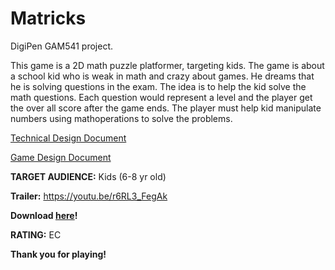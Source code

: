 # Matricks
DigiPen GAM541 project.

This game is a 2D math puzzle platformer, targeting kids. The game is about a school kid who is weak in math and crazy about games. He dreams that he is solving questions in the exam. The idea is to help the kid solve the math questions. Each question would represent a level and the player get the over all score after the game ends. The player must help kid manipulate numbers using mathoperations to solve the problems.

[Technical Design Document](AightEngineTDD.pdf)

[Game Design Document](GameDesignDocument.pdf)

**TARGET AUDIENCE:** Kids (6-8 yr old)

**Trailer:** https://youtu.be/r6RL3_FegAk

**Download [here](https://drive.google.com/file/d/1tLiFjqnp7-oN8h379V7xKZs7ExPERRQ1/view?usp=sharing)!**

**RATING:** EC

**Thank you for playing!**
